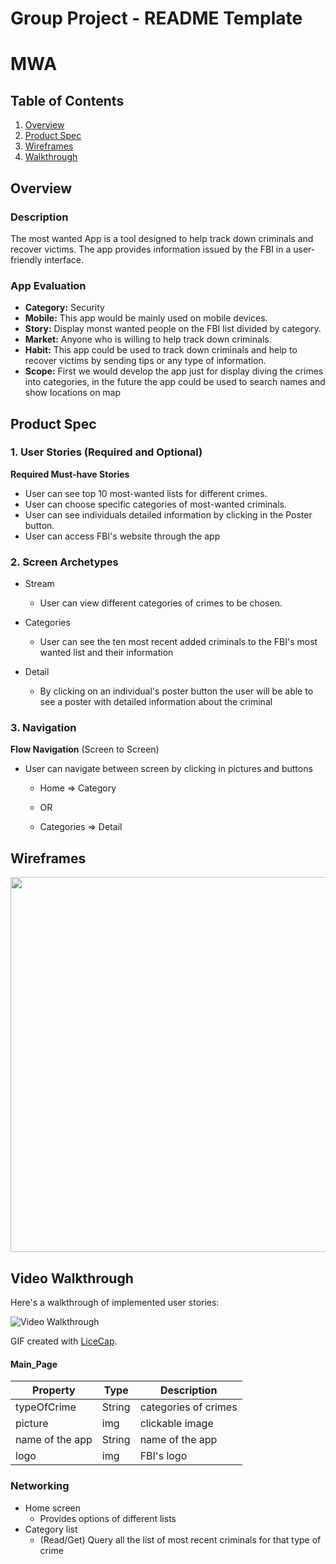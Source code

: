 Group Project - README Template
===

# MWA

## Table of Contents
1. [Overview](#Overview)
1. [Product Spec](#Product-Spec)
1. [Wireframes](#Wireframes)
2. [Walkthrough](#Walkthrough)

## Overview
### Description
The most wanted App is a tool designed to help track down criminals and recover victims. The app provides information issued by the FBI in a user-friendly interface.

### App Evaluation
- **Category:** Security
- **Mobile:** This app would be mainly used on mobile devices.
- **Story:** Display monst wanted people on the FBI list divided by category.
- **Market:** Anyone who is willing to help track down criminals.
- **Habit:** This app could be used to track down criminals and help to recover victims by sending tips or any type of information.
- **Scope:** First we would develop the app just for display diving the crimes into categories, in the future the app could be used to search names and show locations on map

## Product Spec

### 1. User Stories (Required and Optional)

**Required Must-have Stories**

* User can see top 10 most-wanted lists for different crimes.
* User can choose specific categories of most-wanted criminals.
* User can see individuals detailed information by clicking in the Poster button.
* User can access FBI's website through the app

### 2. Screen Archetypes

* Stream
   * User can view different categories of crimes to be chosen.

* Categories
   * User can see the ten most recent added criminals to the FBI's most wanted list and their information
   
* Detail
   * By clicking on an individual's poster button the user will be able to see a poster with detailed information about the criminal 
   
### 3. Navigation


**Flow Navigation** (Screen to Screen)

* User can navigate between screen by clicking in pictures and buttons
   * Home => Category
   
   * OR
   
   * Categories => Detail

## Wireframes
<img src="WireframeMWA.jpg" width=600>

## Video Walkthrough

Here's a walkthrough of implemented user stories:

<img src='walkthroughMWA.gif' width='' alt='Video Walkthrough' />

GIF created with [LiceCap](http://www.cockos.com/licecap/).



#### Main_Page
   | Property      | Type     | Description |
   | ------------- | -------- | ------------|
   | typeOfCrime   | String   | categories of crimes|
   | picture       | img      | clickable image |
   | name of the app | String   | name of the app |
   | logo   | img  | FBI's logo |
  
  
### Networking
- Home screen 
  - Provides options of different lists
- Category list
  - (Read/Get) Query all the list of most recent criminals for that type of crime
  

   

